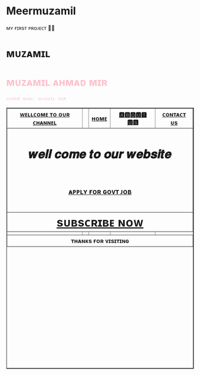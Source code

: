 # Meermuzamil<br>
ᴍʏ ғɪʀsᴛ ᴘʀᴏᴊᴇᴄᴛ 🥰🥰<br>
<h1>ᴍᴜᴢᴀᴍɪʟ<font color="pink"></h1>
 <h1>ᴍᴜᴢᴀᴍɪʟ ᴀʜᴍᴀᴅ ᴍɪʀ </h1>
<body>
<table border="2"width="100%"height="700px">
<tr>
<th> <a href="https://www.indgovtjobs.in">ᴡᴇʟʟᴄᴏᴍᴇ ᴛᴏ ᴏᴜʀ ᴄʜᴀɴɴᴇʟ</th></a>
<th> </th>
<th>  <a href="https://www.indgovtjobs.in">ʜᴏᴍᴇ</th></a>
<th> <a href="https://www.timesinternet.in">🅰🅱🅾🆄🆃 🆄🆂 </th></a>
<th>  <a href="https://www.indgovtjobs.in 9103594759">ᴄᴏɴᴛᴀᴄᴛ ᴜs </th></a>
</tr>
<!...row 2....>
<tr>
<th colspan="6"</th>
<h1>𝒘𝒆𝒍𝒍 𝒄𝒐𝒎𝒆 𝒕𝒐 𝒐𝒖𝒓 𝒘𝒆𝒃𝒔𝒊𝒕𝒆</h1><br>
<h3><a href="https://www.indgovtjobs.in">ᴀᴘᴘʟʏ ғᴏʀ ɢᴏᴠᴛ ᴊᴏʙ<h2>
</tr>
<!...row 3....>
<tr>
<th colspan="6"</th>
<font size ="6" color="gold"><a href="https://www.indgovtjobs.in"> sᴜʙsᴄʀɪʙᴇ ɴᴏᴡ </font>
</tr>
<!...row 4....>
<tr>
<th></th>
<th></th>
<th></th>
<th></th>
</tr>
<!...row 5....>
<tr>
</tr>
<!...row 6....>
<tr>
<th colspan="6">ᴛʜᴀɴᴋs ғᴏʀ ᴠɪsɪᴛɪɴɢ</th>

</tr>
</body>
</html> 

    ᴀᴜᴛʜᴏʀ ɴᴀᴍᴇ: ᴍᴜᴢᴀᴍɪʟ ᴍɪʀ 
                             
  
